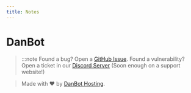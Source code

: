 ```yaml
---
title: Notes
---
```


# DanBot

> :::note
> Found a bug? Open a [GitHub Issue](https://github.com/DanBot-Hosting/DBH-BOT-API/issues/new). Found a vulnerability? Open a ticket in our [Discord Server](https://discord.gg/dbh) (Soon enough on a support website!)

> Made with ❤️ by [DanBot Hosting](https://danbot.host).